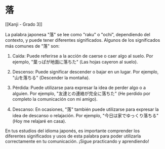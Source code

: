 # 落

[[Kanji - Grado 3]]

La palabra japonesa "落" se lee como "raku" o "ochi", dependiendo del contexto, y puede tener diferentes significados. Algunos de los significados más comunes de "落" son:

1. Caída: Puede referirse a la acción de caerse o caer algo al suelo. Por ejemplo, "葉っぱが地面に落ちた" (Las hojas cayeron al suelo).

2. Descenso: Puede significar descender o bajar en un lugar. Por ejemplo, "山を落ちる" (Descender la montaña).

3. Pérdida: Puede utilizarse para expresar la idea de perder algo o a alguien. Por ejemplo, "友達との連絡が完全に落ちた" (He perdido por completo la comunicación con mi amigo).

4. Descanso: En ocasiones, "落" también puede utilizarse para expresar la idea de descanso o relajación. Por ejemplo, "今日は家でゆっくり落ちる" (Hoy me relajaré en casa).

En tus estudios del idioma japonés, es importante comprender los diferentes significados y usos de esta palabra para poder utilizarla correctamente en tu comunicación. ¡Sigue practicando y aprendiendo!
